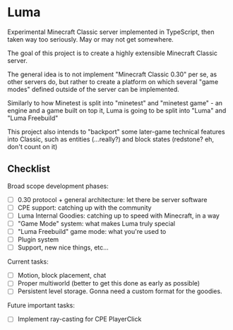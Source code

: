 # Luma
Experimental Minecraft Classic server implemented in TypeScript, then taken way too seriously. May or may not get somewhere.

The goal of this project is to create a highly extensible Minecraft Classic server.

The general idea is to not implement "Minecraft Classic 0.30" per se, as other servers do, but rather to create a platform on which several "game modes" defined outside of the server can be implemented. 

Similarly to how Minetest is split into "minetest" and "minetest game" - an engine and a game built on top it, Luma is going to be split into "Luma" and "Luma Freebuild"

This project also intends to "backport" some later-game technical features into Classic, such as entities (...really?) and block states (redstone? eh, don't count on it)

## Checklist

Broad scope development phases:
- [ ] 0.30 protocol + general architecture: let there be server software
- [ ] CPE support: catching up with the community
- [ ] Luma Internal Goodies: catching up to speed with Minecraft, in a way
- [ ] "Game Mode" system: what makes Luma truly special
- [ ] "Luma Freebuild" game mode: what you're used to
- [ ] Plugin system
- [ ] Support, new nice things, etc...

Current tasks:
- [ ] Motion, block placement, chat
- [ ] Proper multiworld (better to get this done as early as possible)
- [ ] Persistent level storage. Gonna need a custom format for the goodies.

Future important tasks:
- [ ] Implement ray-casting for CPE PlayerClick